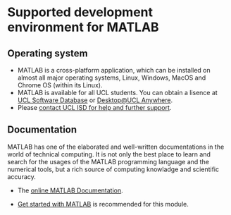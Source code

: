# Supported development environment for MATLAB

## Operating system
- MATLAB is a cross-platform application, which can be installed on almost all major operating systems, Linux, Windows, MacOS and Chrome OS (within its Linux).  
- MATLAB is available for all UCL students. You can obtain a lisence at [UCL Software Database](https://swdb.ucl.ac.uk/) or [Desktop@UCL Anywhere](https://www.ucl.ac.uk/isd/services/computers/remote-access/desktopucl-anywhere). 
- Please [contact UCL ISD for help and further support](https://www.ucl.ac.uk/isd/help-support).


## Documentation
MATLAB has one of the elaborated and well-written documentations in the world of technical computing. It is not only the best place to learn and search for the usages of the MATLAB programming language and the numerical tools, but a rich source of computing knowladge and scientific accuracy.
- The [online MATLAB Documentation](https://uk.mathworks.com/help/matlab/).

- [Get started with MATLAB](https://uk.mathworks.com/help/matlab/getting-started-with-matlab.html) is recommended for this module.